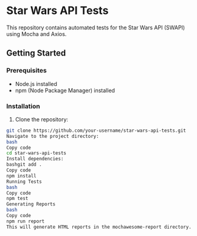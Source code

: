 # Star Wars API Tests

This repository contains automated tests for the Star Wars API (SWAPI) using Mocha and Axios.

## Getting Started

### Prerequisites

- Node.js installed
- npm (Node Package Manager) installed

### Installation

1. Clone the repository:

```bash
git clone https://github.com/your-username/star-wars-api-tests.git
Navigate to the project directory:
bash
Copy code
cd star-wars-api-tests
Install dependencies:
bashgit add .
Copy code
npm install
Running Tests
bash
Copy code
npm test
Generating Reports
bash
Copy code
npm run report
This will generate HTML reports in the mochawesome-report directory.